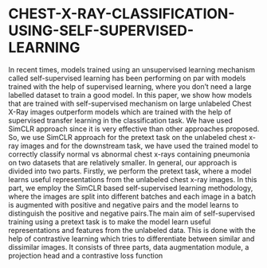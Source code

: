 # CHEST-X-RAY-CLASSIFICATION-USING-SELF-SUPERVISED-LEARNING

In recent times, models trained using an unsupervised learning mechanism called self-supervised learning has been performing on par with models trained with the help of supervised learning, where you don’t need a large labelled dataset to train a good model. In this paper, we show how models that are trained with self-supervised mechanism on large unlabeled Chest X-Ray images outperform models which are trained with the help of supervised transfer learning in the classification task.
  We have used SimCLR approach since it is very effective than other approaches proposed. So, we use SimCLR approach for the pretext task on the unlabeled chest x-ray images and for the downstream task, we have used the trained model to correctly classify normal vs abnormal chest x-rays containing pneumonia on two datasets that are relatively smaller.
  In general, our approach is divided into two parts. Firstly, we perform the pretext task, where a model learns useful representations from the unlabeled chest x-ray images. In this part, we employ the SimCLR based self-supervised learning methodology, where the images are split into different batches and each image in a batch is augmented with positive and negative pairs and the model learns to distinguish the positive and negative pairs.The main aim of self-supervised training using a pretext task is to make the model learn useful representations and features from the unlabeled data. This is done with the help of contrastive learning which tries to differentiate between similar and dissimilar images. It consists of three parts, data augmentation module, a projection head and a contrastive loss function
